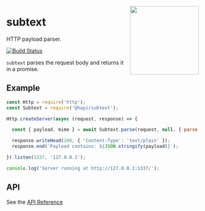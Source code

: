 <a href="http://hapijs.com"><img src="https://github.com/hapijs/assets/blob/master/images/family.svg" width="180px" align="right" /></a>

# subtext

HTTP payload parser.

[![Build Status](https://secure.travis-ci.org/hapijs/subtext.svg?branch=master)](http://travis-ci.org/hapijs/subtext)

`subtext` parses the request body and returns it in a promise.

## Example

```javascript
const Http = require('http');
const Subtext = require('@hapi/subtext');

Http.createServer(async (request, response) => {

  const { payload, mime } = await Subtext.parse(request, null, { parse: true, output: 'data' });

  response.writeHead(200, { 'Content-Type': 'text/plain' });
  response.end(`Payload contains: ${JSON.stringify(payload)}`);

}).listen(1337, '127.0.0.1');

console.log('Server running at http://127.0.0.1:1337/');

```

## API

See the [API Reference](API.md)
